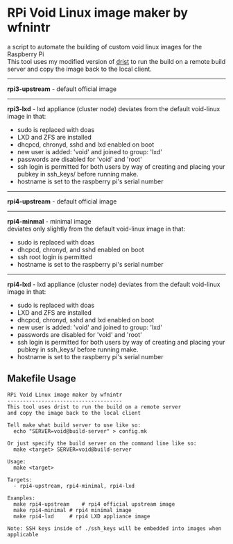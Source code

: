 # RPi Void Linux image maker by wfnintr
a script to automate the building of custom void linux images for the Raspberry Pi  
This tool uses my modified version of [drist]() to run the build on a remote build server and copy the image back to the local client.

---

**rpi3-upstream** - default official image

---

**rpi3-lxd** - lxd appliance (cluster node)
deviates from the default void-linux image in that:
- sudo is replaced with doas
- LXD and ZFS are installed
- dhcpcd, chronyd, sshd and lxd enabled on boot
- new user is added: 'void' and joined to group: 'lxd'
- passwords are disabled for 'void' and 'root'
- ssh login is permitted for both users by way of creating and placing your pubkey in ssh_keys/ before running make.
- hostname is set to the raspberry pi's serial number

---

**rpi4-upstream** - default official image

---

**rpi4-minmal** - minimal image  
deviates only slightly from the default void-linux image in that:  
- sudo is replaced with doas  
- dhcpcd, chronyd, and sshd enabled on boot  
- ssh root login is permitted  
- hostname is set to the raspberry pi's serial number  

---

**rpi4-lxd** - lxd appliance (cluster node)
deviates from the default void-linux image in that:
- sudo is replaced with doas
- LXD and ZFS are installed
- dhcpcd, chronyd, sshd and lxd enabled on boot
- new user is added: 'void' and joined to group: 'lxd'
- passwords are disabled for 'void' and 'root'
- ssh login is permitted for both users by way of creating and placing your pubkey in ssh_keys/ before running make.
- hostname is set to the raspberry pi's serial number


## Makefile Usage
```
RPi Void Linux image maker by wfnintr
-------------------------------------
This tool uses drist to run the build on a remote server
and copy the image back to the local client

Tell make what build server to use like so:
  echo "SERVER=void@build-server" > config.mk

Or just specify the build server on the command line like so:
  make <target> SERVER=void@build-server

Usage:
  make <target>

Targets:
  - rpi4-upstream, rpi4-minimal, rpi4-lxd

Examples:
  make rpi4-upstream	# rpi4 official upstream image
  make rpi4-minimal	# rpi4 minimal image
  make rpi4-lxd		# rpi4 LXD appliance image

Note: SSH keys inside of ./ssh_keys will be embedded into images when applicable
```
